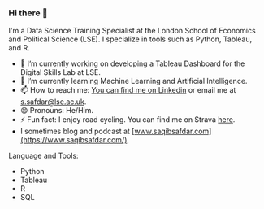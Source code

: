 
### Hi there 👋

I'm a Data Science Training Specialist at the London School of Economics and Political Science (LSE). I specialize in tools such as Python, Tableau, and R.

- 🔭 I’m currently working on developing a Tableau Dashboard for the Digital Skills Lab at LSE.
- 🌱 I’m currently learning Machine Learning and Artificial Intelligence.
- 📫 How to reach me: [You can find me on Linkedin](https://www.linkedin.com/in/saqib-safdar/) or email me at s.safdar@lse.ac.uk.
- 😄 Pronouns: He/Him.
- ⚡ Fun fact: I enjoy road cycling. You can find me on Strava [here](https://www.strava.com/athletes/9438505). 
-  I sometimes blog and podcast at [www.saqibsafdar.com](https://www.saqibsafdar.com/).

Language and Tools:

- Python
- Tableau
- R
- SQL









